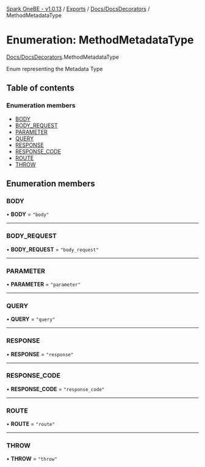 [Spark OneBE - v1.0.13](../README.md) / [Exports](../modules.md) / [Docs/DocsDecorators](../modules/Docs_DocsDecorators.md) / MethodMetadataType

# Enumeration: MethodMetadataType

[Docs/DocsDecorators](../modules/Docs_DocsDecorators.md).MethodMetadataType

Enum representing the Metadata Type

## Table of contents

### Enumeration members

- [BODY](Docs_DocsDecorators.MethodMetadataType.md#body)
- [BODY\_REQUEST](Docs_DocsDecorators.MethodMetadataType.md#body_request)
- [PARAMETER](Docs_DocsDecorators.MethodMetadataType.md#parameter)
- [QUERY](Docs_DocsDecorators.MethodMetadataType.md#query)
- [RESPONSE](Docs_DocsDecorators.MethodMetadataType.md#response)
- [RESPONSE\_CODE](Docs_DocsDecorators.MethodMetadataType.md#response_code)
- [ROUTE](Docs_DocsDecorators.MethodMetadataType.md#route)
- [THROW](Docs_DocsDecorators.MethodMetadataType.md#throw)

## Enumeration members

### BODY

• **BODY** = `"body"`

___

### BODY\_REQUEST

• **BODY\_REQUEST** = `"body_request"`

___

### PARAMETER

• **PARAMETER** = `"parameter"`

___

### QUERY

• **QUERY** = `"query"`

___

### RESPONSE

• **RESPONSE** = `"response"`

___

### RESPONSE\_CODE

• **RESPONSE\_CODE** = `"response_code"`

___

### ROUTE

• **ROUTE** = `"route"`

___

### THROW

• **THROW** = `"throw"`
